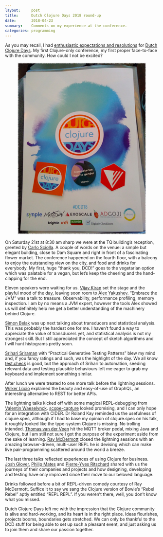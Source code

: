 ```yaml
---
layout:     post
title:      Dutch Clojure Days 2018 round-up
date:       2018-04-23
summary:    Comments on my experience at the conference.
categories: programming
---
```


As you may recall, I had [enthusiastic expectations and
resolutions](https://manuel-uberti.github.io/programming/2018/01/24/dcd-expectations/)
for [Dutch Clojure Days](http://clojuredays.org/). My first Clojure-only
conference, my first proper face-to-face with the community. How could I not be
excited?

<div style="text-align: center">
    <figure>
        <img src="/images/dcd.jpg">
    </figure>
</div>

On Saturday 21st at 8:30 am sharp we were at the TQ building’s reception,
greeted by [Carlo Sciolla](https://twitter.com/skuro). A couple of words on the
venue: a simple but elegant building, close to Dam Square and right in front of
a fascinating flower market. The conference happened on the fourth floor, with a
balcony to enjoy the outstanding view on the city, and food and drinks for
everybody. My first, huge “thank you, DCD!” goes to the vegetarian option which
was palatable for a vegan, but let’s keep the cheering and the hand-clapping for
the end.

Eleven speakers were waiting for us. [Vijay
Kiran](https://twitter.com/vijaykiran) set the stage and the playful mood of the
day, leaving soon room to [Alex Yakushev](https://twitter.com/unlog1c). “Embrace
the JVM” was a talk to treasure. Observability, performance profiling, memory
inspection. I am by no means a JVM expert, however the tools Alex showed us will
definitely help me get a better understanding of the machinery behind Clojure.

[Simon Belak](https://twitter.com/sbelak) was up next talking about transducers
and statistical analysis. This was probably the hardest one for me. I haven’t
found a way to appreciate the value of transducers yet, and statistical analysis
is not my strongest skill. But I still appreciated the concept of sketch
algorithms and I will hunt histograms pretty soon.

[Srihari Sriraman](https://twitter.com/sriharisriraman) with “Practical
Generative Testing Patterns” blew my mind and, if you fancy ratings and such,
was the highlight of the day. We all know
[test.check](https://github.com/clojure/test.check) is good, but the approach of
Srihari to automation, seeding relevant data and testing plausible behaviours
left me eager to grab my keyboard and implement something similar.

After lunch we were treated to one more talk before the lightning
sessions. [Wilker Lúcio](https://twitter.com/wilkerlucio) explained the beauty
and easy-of-use of GraphQL, an interesting alternative to REST for better APIs.

The lightning talks kicked off with some magical REPL-debugging from [Valentin
Waeselynck](https://twitter.com/val_waeselynck). [scope-capture](https://github.com/vvvvalvalval/scope-capture)
looked promising, and I can only hope for an integration with CIDER. Dr Roland
Kay reminded us the usefulness of clojure.spec, although if I had to base my
opinion of clojure.spec on his talk, it roughly looked like the type-system
Clojure is missing. No trolling intended. [Thomas van der
Veen](https://twitter.com/thomasvdv007) hit the MQTT broker pedal, mixing Java
and Clojure, but I am still not sure I got the purpose of the experiment aside
from the sake of learning. [Ray McDermott](https://twitter.com/thomasvdv007)
closed the lightning sessions with an amazing browser-driven, multi-user REPL he
is devising which can make live pair-programming scattered around the world a
breeze.

The last three talks reflected experiences of using Clojure for business. [Josh
Glover](https://twitter.com/jmglov), [Philip Mates](https://twitter.com/pmatey)
and [Pierre-Yves Ritschard](https://twitter.com/pyr) shared with us the journeys
of their companies and projects and how designing, developing and testing have
only improved since their move to our beloved language.

Drinks followed before a bit of REPL-driven comedy courtesy of Ray
McDermott. Suffice it to say we sang the Clojure version of Bowie’s “Rebel
Rebel” aptly entitled “REPL REPL”. If you weren’t there, well, you don’t know
what you missed.

Dutch Clojure Days left me with the impression that the Clojure community is
alive and hard-working, and its heart is in the right place. Ideas flourishes,
projects booms, boundaries gets stretched. We can only be thankful to the DCD
stuff for being able to set up such a pleasant event, and just asking us to join
them and share our passion together.
